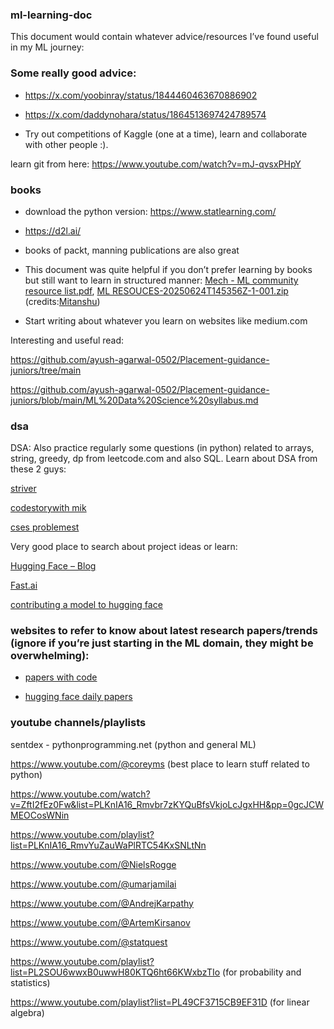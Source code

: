 ### ml-learning-doc

This document would contain whatever advice/resources I’ve found useful in my ML journey:

### Some really good advice:

- https://x.com/yoobinray/status/1844460463670886902

- https://x.com/daddynohara/status/1864513697424789574

- Try out competitions of Kaggle (one at a time), learn and collaborate with other people :).

learn git from here: https://www.youtube.com/watch?v=mJ-qvsxPHpY

### books 

- download the python version: https://www.statlearning.com/
- https://d2l.ai/
- books of packt, manning publications are also great

- This document was quite helpful if you don’t prefer learning by books but still want to learn in structured manner: [Mech - ML community resource list.pdf](https://drive.google.com/file/d/1uG3kMT51sEfZZAUatOvna_1uieaaK15z/view?usp=sharing), [ML RESOUCES-20250624T145356Z-1-001.zip](https://drive.google.com/file/d/1ROdHTGgtuvN_igUWmqr8LUoZ-NNF-8BD/view?usp=sharing) 
(credits:[Mitanshu](https://www.linkedin.com/in/mitanshu-chakrawarty-a312081b4))

- Start writing about whatever you learn on websites like medium.com 

Interesting and useful read: 

https://github.com/ayush-agarwal-0502/Placement-guidance-juniors/tree/main

https://github.com/ayush-agarwal-0502/Placement-guidance-juniors/blob/main/ML%20Data%20Science%20syllabus.md

### dsa

DSA: Also practice regularly some questions (in python) related to arrays, string, greedy, dp from leetcode.com and also SQL. Learn about DSA from these 2 guys:

[striver](https://takeuforward.org/strivers-a2z-dsa-course/strivers-a2z-dsa-course-sheet-2/)

[codestorywith mik](https://www.youtube.com/@codestorywithMIK)

[cses problemest](https://cses.fi/problemset/)


Very good place to search about project ideas or learn: 

[Hugging Face – Blog](https://huggingface.co/blog)

[Fast.ai](https://www.fast.ai/)

[contributing a model to hugging face](https://docs.google.com/document/d/17klnzZYQ6SAgQodQXQJMDoM0Popq-MuvpVvsW2EsHOI/edit?usp=sharing)

### websites to refer to know about latest research papers/trends (ignore if you’re just starting in the ML domain, they might be overwhelming):

- [papers with code](https://paperswithcode.com/)

- [hugging face daily papers](https://huggingface.co/papers)

### youtube channels/playlists

sentdex - pythonprogramming.net (python and general ML)

https://www.youtube.com/@coreyms (best place to learn stuff related to python)

https://www.youtube.com/watch?v=ZftI2fEz0Fw&list=PLKnIA16_Rmvbr7zKYQuBfsVkjoLcJgxHH&pp=0gcJCWMEOCosWNin

https://www.youtube.com/playlist?list=PLKnIA16_RmvYuZauWaPlRTC54KxSNLtNn

https://www.youtube.com/@NielsRogge

https://www.youtube.com/@umarjamilai

https://www.youtube.com/@AndrejKarpathy

https://www.youtube.com/@ArtemKirsanov

https://www.youtube.com/@statquest

https://www.youtube.com/playlist?list=PL2SOU6wwxB0uwwH80KTQ6ht66KWxbzTIo (for probability and statistics)

https://www.youtube.com/playlist?list=PL49CF3715CB9EF31D (for linear algebra)
